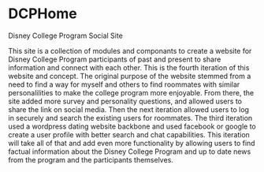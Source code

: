 # DCPHome
Disney College Program Social Site

This site is a collection of modules and componants to create a website for Disney College Program participants of past and present to share information and connect with each other. This is the fourth iteration of this website and concept. The original purpose of the website stemmed from a need to find a way for myself and others to find roommates with similar personalilities to make the college program more enjoyable. From there, the site added more survey and personality questions, and allowed users to share the link on social media. Then the next iteration allowed users to log in securely and search the existing users for roommates. The third iteration used a wordpress dating website backbone and used facebook or google to create a user profile with better search and chat capabilities. This iteration will take all of that and add even more functionality by allowing users to find factual information about the Disney College Program and up to date news from the program and the participants themselves.
